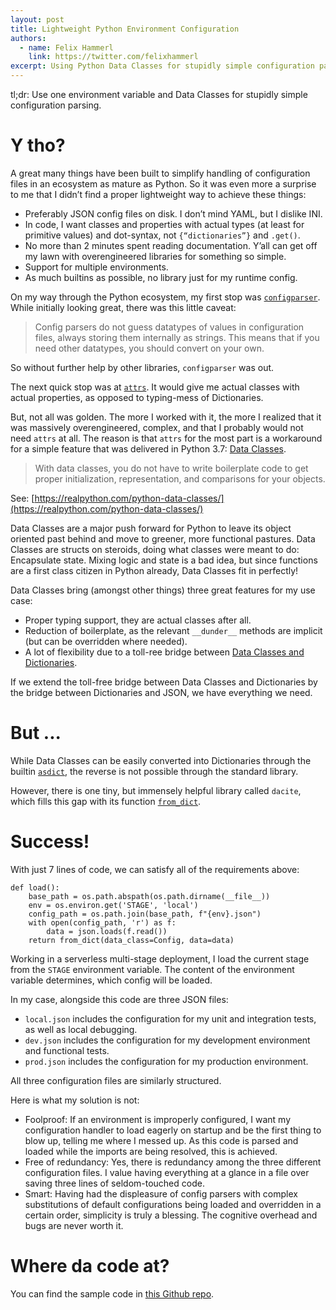```yaml
---
layout: post
title: Lightweight Python Environment Configuration
authors:
  - name: Felix Hammerl
    link: https://twitter.com/felixhammerl
excerpt: Using Python Data Classes for stupidly simple configuration parsing
---
```


tl;dr: Use one environment variable and Data Classes for stupidly simple configuration parsing.

# Y tho?

A great many things have been built to simplify handling of configuration files in an ecosystem as mature as Python. So it was even more a surprise to me that I didn’t find a proper lightweight way to achieve these things:

* Preferably JSON config files on disk. I don’t mind YAML, but I dislike INI.
* In code, I want classes and properties with actual types (at least for primitive values) and dot-syntax, not `{“dictionaries”}` and `.get()`.
* No more than 2 minutes spent reading documentation. Y’all can get off my lawn with overengineered libraries for something so simple.
* Support for multiple environments.
* As much builtins as possible, no library just for my runtime config.

On my way through the Python ecosystem, my first stop was [`configparser`](https://docs.python.org/3/library/configparser.html). While initially looking great, there was this little caveat:

> Config parsers do not guess datatypes of values in configuration files, always storing them internally as strings. This means that if you need other datatypes, you should convert on your own.

So without further help by other libraries, `configparser` was out.

The next quick stop was at [`attrs`](https://www.attrs.org/en/stable/). It would give me actual classes with actual properties, as opposed to typing-mess of Dictionaries.

But, not all was golden. The more I worked with it, the more I realized that it was massively overengineered, complex, and that I probably would not need `attrs` at all. The reason is that `attrs` for the most part is a workaround for a simple feature that was delivered in Python 3.7: [Data Classes](https://docs.python.org/3/library/dataclasses.html).

> With data classes, you do not have to write boilerplate code to get proper initialization, representation, and comparisons for your objects. 

See: [https://realpython.com/python-data-classes/](https://realpython.com/python-data-classes/)

Data Classes are a major push forward for Python to leave its object oriented past behind and move to greener, more functional pastures. Data Classes are structs on steroids, doing what classes were meant to do: Encapsulate state. Mixing logic and state is a bad idea, but since functions are a first class citizen in Python already, Data Classes fit in perfectly!

Data Classes bring (amongst other things) three great features for my use case:

* Proper typing support, they are actual classes after all.
* Reduction of boilerplate, as the relevant `__dunder__` methods are implicit (but can be overridden where needed).
* A lot of flexibility due to a toll-ree bridge between [Data Classes and Dictionaries](https://docs.python.org/3/library/dataclasses.html#dataclasses.asdict).

If we extend the toll-free bridge between Data Classes and Dictionaries by the bridge between Dictionaries and JSON, we have everything we need.

# But ...

While Data Classes can be easily converted into Dictionaries through the builtin [`asdict`](https://docs.python.org/3/library/dataclasses.html#dataclasses.asdict), the reverse is not possible through the standard library.

However, there is one tiny, but immensely helpful library called `dacite`, which fills this gap with its function [`from_dict`](https://github.com/konradhalas/dacite).

# Success!

With just 7 lines of code, we can satisfy all of the requirements above:

```
def load():
    base_path = os.path.abspath(os.path.dirname(__file__))
    env = os.environ.get('STAGE', 'local')
    config_path = os.path.join(base_path, f"{env}.json")
    with open(config_path, 'r') as f:
        data = json.loads(f.read())
    return from_dict(data_class=Config, data=data)
```

Working in a serverless multi-stage deployment, I load the current stage from the `STAGE` environment variable. The content of the environment variable determines, which config will be loaded.

In my case, alongside this code are three JSON files: 

* `local.json` includes the configuration for my unit and integration tests, as well as local debugging.
* `dev.json` includes the configuration for my development environment and functional tests.
* `prod.json` includes the configuration for my production environment.

All three configuration files are similarly structured.

Here is what my solution is not:

* Foolproof: If an environment is improperly configured, I want my configuration handler to load eagerly on startup and be the first thing to blow up, telling me where I messed up. As this code is parsed and loaded while the imports are being resolved, this is achieved.
* Free of redundancy: Yes, there is redundancy among the three different configuration files. I value having everything at a glance in a file over saving three lines of seldom-touched code.
* Smart: Having had the displeasure of config parsers with complex substitutions of default configurations being loaded and overridden in a certain order, simplicity is truly a blessing. The cognitive overhead and bugs are never worth it.

# Where da code at?

You can find the sample code in [this Github repo](https://github.com/felixhammerl/python-config).


